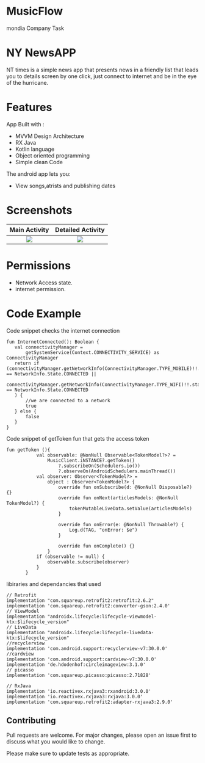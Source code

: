# MusicFlow
mondia Company Task
# NY NewsAPP
NT times is a simple news app that presents news in a friendly list that leads you to details screen by one click, just connect to internet and be in the eye of the hurricane.


# Features
App Built with :
* MVVM Design Architecture
* RX Java
* Kotlin language
* Object oriented programming
* Simple clean Code

The android app lets you:
* View songs,atrists and publishing dates

# Screenshots
Main Activity            |  Detailed Activity
:-------------------------:|:-------------------------:
![](https://github.com/ahmedhassan2017/NyTimes/blob/master/app/src/main/res/drawable/screen1.jpeg)  |  ![](https://github.com/ahmedhassan2017/NyTimes/blob/master/app/src/main/res/drawable/screen2.jpeg)

# Permissions
* Network Access state.
* internet permission.

# Code Example
 Code snippet checks the internet connection
 ```
 fun InternetConnected(): Boolean {
    val connectivityManager =
        getSystemService(Context.CONNECTIVITY_SERVICE) as ConnectivityManager
    return if (connectivityManager.getNetworkInfo(ConnectivityManager.TYPE_MOBILE)!!.state == NetworkInfo.State.CONNECTED ||
        connectivityManager.getNetworkInfo(ConnectivityManager.TYPE_WIFI)!!.state == NetworkInfo.State.CONNECTED
    ) {
        //we are connected to a network
        true
    } else {
        false
    }
}
```
 Code snippet of getToken fun that gets the access token
 ```
 fun getToken (){
            val observable: @NonNull Observable<TokenModel?>? =
                MusicClient.iNSTANCE?.getToken()
                    ?.subscribeOn(Schedulers.io())
                    ?.observeOn(AndroidSchedulers.mainThread())
            val observer: Observer<TokenModel?> =
                object : Observer<TokenModel?> {
                    override fun onSubscribe(d: @NonNull Disposable?) {}
                    override fun onNext(articlesModels: @NonNull TokenModel?) {
                        tokenMutableLiveData.setValue(articlesModels)
                    }

                    override fun onError(e: @NonNull Throwable?) {
                        Log.d(TAG, "onError: $e")
                    }

                    override fun onComplete() {}
                }
            if (observable != null) {
                observable.subscribe(observer)
            }
        }
```

libiraries and dependancies that used
```
// Retrofit
implementation "com.squareup.retrofit2:retrofit:2.6.2"
implementation 'com.squareup.retrofit2:converter-gson:2.4.0'
// ViewModel
implementation "androidx.lifecycle:lifecycle-viewmodel-ktx:$lifecycle_version"
// LiveData
implementation "androidx.lifecycle:lifecycle-livedata-ktx:$lifecycle_version"
//recyclerview
implementation 'com.android.support:recyclerview-v7:30.0.0'
//cardview
implementation 'com.android.support:cardview-v7:30.0.0'
implementation 'de.hdodenhof:circleimageview:3.1.0'
// picasso
implementation 'com.squareup.picasso:picasso:2.71828'

// RxJava
implementation 'io.reactivex.rxjava3:rxandroid:3.0.0'
implementation 'io.reactivex.rxjava3:rxjava:3.0.0'
implementation 'com.squareup.retrofit2:adapter-rxjava3:2.9.0'

```
## Contributing
Pull requests are welcome. For major changes, please open an issue first to discuss what you would like to change.

Please make sure to update tests as appropriate.


